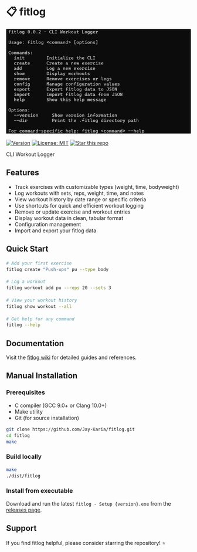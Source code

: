 # 📋 fitlog

![fitlog](./public/fitlog-0.0.2.png)

[![Version](https://img.shields.io/badge/version-0.0.2-blue.svg)](https://github.com/yourusername/fitlog)
[![License: MIT](https://img.shields.io/badge/License-MIT-yellow.svg)](https://opensource.org/licenses/MIT)
[![Star this repo](https://img.shields.io/github/stars/Jay-Karia/fitlog?style=social)](https://github.com/Jay-Karia/fitlog)

CLI Workout Logger

## Features

- Track exercises with customizable types (weight, time, bodyweight)
- Log workouts with sets, reps, weight, time, and notes
- View workout history by date range or specific criteria
- Use shortcuts for quick and efficient workout logging
- Remove or update exercise and workout entries
- Display workout data in clean, tabular format
- Configuration management
- Import and export your fitlog data

## Quick Start

```bash
# Add your first exercise
fitlog create "Push-ups" pu --type body

# Log a workout
fitlog workout add pu --reps 20 --sets 3

# View your workout history
fitlog show workout --all

# Get help for any command
fitlog --help
```

## Documentation

Visit the [fitlog wiki](https://github.com/Jay-Karia/fitlog/wiki) for detailed guides and references.

## Manual Installation

### Prerequisites

- C compiler (GCC 9.0+ or Clang 10.0+)
- Make utility
- Git (for source installation)

```bash
git clone https://github.com/Jay-Karia/fitlog.git
cd fitlog
make
```

### Build locally

```bash
make
./dist/fitlog
```

### Install from executable

Download and run the latest `fitlog - Setup {version}.exe` from the [releases page](https://github.com/Jay-Karia/fitlog/releases).

## Support

If you find fitlog helpful, please consider starring the repository! ⭐
